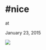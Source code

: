 # #nice











at

January 23, 2015















![](Screenshot%2Bfrom%2B2015-01-23%2B09%3A02%3A42.png)
